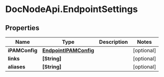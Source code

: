 # DocNodeApi.EndpointSettings

## Properties
Name | Type | Description | Notes
------------ | ------------- | ------------- | -------------
**iPAMConfig** | [**EndpointIPAMConfig**](EndpointIPAMConfig.md) |  | [optional] 
**links** | **[String]** |  | [optional] 
**aliases** | **[String]** |  | [optional] 


